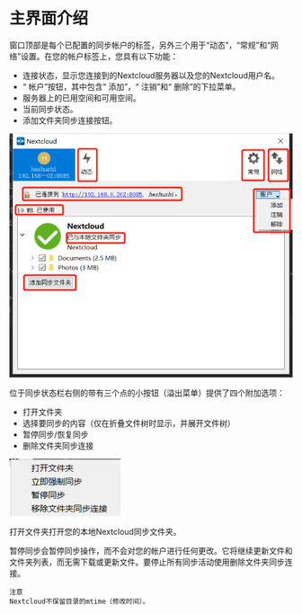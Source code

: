 # 主界面介绍
窗口顶部是每个已配置的同步帐户的标签，另外三个用于“动态”，“常规”和“网络”设置。在您的帐户标签上，您具有以下功能：
* 连接状态，显示您连接到的Nextcloud服务器以及您的Nextcloud用户名。
* “ 帐户”按钮，其中包含“ 添加”，“ 注销”和“ 删除”的下拉菜单。
* 服务器上的已用空间和可用空间。
* 当前同步状态。
* 添加文件夹同步连接按钮。

![avatar](../assets/12.jpg)

位于同步状态栏右侧的带有三个点的小按钮（溢出菜单）提供了四个附加选项：
* 打开文件夹
* 选择要同步的内容（仅在折叠文件树时显示，并展开文件树）
* 暂停同步/恢复同步
* 删除文件夹同步连接

![avatar](../assets/13.jpg)

打开文件夹打开您的本地Nextcloud同步文件夹。

暂停同步会暂停同步操作，而不会对您的帐户进行任何更改。它将继续更新文件和文件夹列表，而无需下载或更新文件。要停止所有同步活动使用删除文件夹同步连接。

`注意`<br/>
`Nextcloud不保留目录的mtime（修改时间）。`
